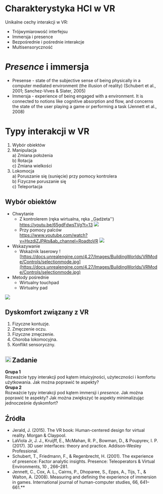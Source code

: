 # Charakterystyka HCI w VR
Unikalne cechy interakcji w VR:
* Trójwymiarowość interfejsu
* Immersja i presence
* Bezpośrednie i pośrednie interakcje
* Multisensoryczność

# *Presence* i immersja

* Presense - state of the subjective sense of being physically in a computer mediated environment (the illusion of reality) (Schubert et al., 2001; Sanchez-Vives & Slater, 2005)
* Immersja - experience of being engaged with a environment. It is connected to notions like cognitive absorption and flow, and concerns the state of the user playing a game or performing a task (Jennett et al., 2008)


# Typy interakcji w VR 

1. Wybór obiektów <br>
2. Manipulacja <br>
	a) Zmiana położenia <br>
	b) Rotacja <br>
	c) Zmiana wielkości <br>
3. Lokomocja <br>
	a) Poruszanie się (sunięcie) przy pomocy kontrolera <br>
	b) Fizyczne poruszanie się <br>
	c) Teleportacja <br>

## Wybór obiektów 
* Chwytanie
	* Z kontrolerem (ręka wirtualna, ręka ,,Gadżeta'') <br>
	https://youtu.be/65gdFdwsTVg?t=13
	![](https://helios-i.mashable.com/imagery/articles/00SyLheLU99MEFeecfJODw0/hero-image.fill.size_1200x675.v1611612984.png)
	* Przy pomocy palców <br>
	https://www.youtube.com/watch?v=HxzdiZJPAts&ab_channel=RoadtoVR
	![](https://media.springernature.com/full/springer-static/image/art%3A10.1038%2Fs41598-019-45422-6/MediaObjects/41598_2019_45422_Fig1_HTML.png)
* Wskazywanie 
	* Wskaźnik laserowy
	![https://docs.unrealengine.com/4.27/Images/BuildingWorlds/VRMode/Controls/selectionmode.jpg](https://docs.unrealengine.com/4.27/Images/BuildingWorlds/VRMode/Controls/selectionmode.jpg)
* Metody pośrednie
	* Wirtualny touchpad
	* Wirtualny pad


![](../images/fernandesfeiner2016.png)


## Dyskomfort związany z VR

1. Fizyczne kontuzje. 
2. Zmęczenie oczu. 
3. Fizyczne zmęczenie. 
4. Choroba lokomocyjna.
5. Konflikt sensoryczny.

## Zadanie <img src="../images/pencil.png" width="20" align="left">

**Grupa 1** <br>
Rozważcie typy interakcji pod kątem intuicyjności, użyteczności i komfortu użytkowania. Jak można poprawić te aspekty? <br>
**Grupa 2** <br>
Rozważcie typy interakcji pod kątem immersji i *presence*. Jak można poprawić te aspekty? Jak można zwiększyć te aspekty minimalizując jednocześnie dyskomfort? 



## Źródła
* Jerald, J. (2015). The VR book: Human-centered design for virtual reality. Morgan & Claypool.
* LaViola Jr, J. J., Kruijff, E., McMahan, R. P., Bowman, D., & Poupyrev, I. P. (2017). 3D user interfaces: theory and practice. Addison-Wesley Professional.
* Schubert, T., Friedmann, F., & Regenbrecht, H. (2001). The experience of presence: Factor analytic insights. Presence: Teleoperators & Virtual Environments, 10 , 266–281.
* Jennett, C., Cox, A. L., Cairns, P., Dhoparee, S., Epps, A., Tijs, T., & Walton, A. (2008). Measuring and defining the experience of immersion in games. International journal of human-computer studies, 66, 641–661.**
